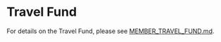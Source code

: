 # Travel Fund

For details on the Travel Fund, please see [MEMBER_TRAVEL_FUND.md](https://github.com/openjs-foundation/cross-project-council/blob/main/project-resources/MEMBER_TRAVEL_FUND.md).
